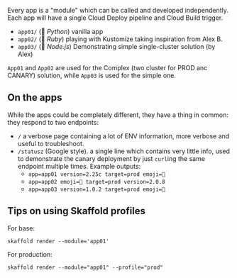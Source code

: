 Every app is a "module" which can be called and developed independently.
Each app will have a single Cloud Deploy pipeline and Cloud Build trigger.

* `app01/` (🐍 *Python*) vanilla app
* `app02/` (💎 *Ruby*)   playing with Kustomize taking inspiration from Alex B.
* `app03/` (🧊 *Node.js*) Demonstrating simple single-cluster solution (by Alex)

`App01` and `App02` are used for the Complex (two cluster for PROD anc CANARY) solution,
while `App03` is used for the simple one.

## On the apps

While the apps could be completely different, they have a thing in common: they respond to two endpoints:

* `/` a verbose page containing a lot of ENV information, more verbose and useful to troubleshoot.
* `/statusz` (Google style). a single line which contains very little info, used to demonstrate the canary deployment by
  just `curl`ing the same endpoint multiple times. Example outputs:
  * `app=app01 version=2.25c target=prod emoji=🐍`
  * `app=app02 emoji=💎 target=prod version=2.0.8`
  * `app=app03 version=1.0.2 target=prod emoji=🧊`


## Tips on using Skaffold profiles

For base:

    skaffold render --module='app01'

For production:

    skaffold render --module="app01" --profile="prod"
